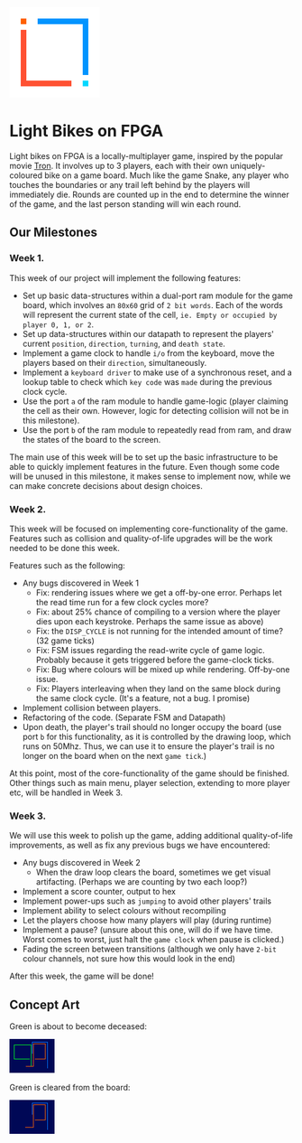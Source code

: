 ![Logo][logo]
# Light Bikes on FPGA

Light bikes on FPGA is a locally-multiplayer game, inspired by the popular movie [Tron][tron]. It involves up to 3 players, each with their own uniquely-coloured bike on a game board. Much like the game Snake, any player who touches the boundaries or any trail left behind by the players will immediately die. Rounds are counted up in the end to determine the winner of the game, and the last person standing will win each round.

## Our Milestones
### Week 1.

This week of our project will implement the following features:
* Set up basic data-structures within a dual-port ram module for the game board, which involves an ```80x60``` grid of ```2 bit words```. Each of the words will represent the current state of the cell, ```ie. Empty or occupied by player 0, 1, or 2```.
* Set up data-structures within our datapath to represent the players' current ```position```, ```direction```, ```turning```, and ```death state```.
* Implement a game clock to handle ```i/o``` from the keyboard, move the players based on their ```direction```, simultaneously.
* Implement a ```keyboard driver``` to make use of a synchronous reset, and a lookup table to check which ```key code``` was ```made``` during the previous clock cycle.
* Use the port ```a``` of the ram module to handle game-logic (player claiming the cell as their own. However, logic for detecting collision will not be in this milestone).
* Use the port ```b``` of the ram module to repeatedly read from ram, and draw the states of the board to the screen.

The main use of this week will be to set up the basic infrastructure to be able to quickly implement features in the future. Even though some code will be unused in this milestone, it makes sense to implement now, while we can make concrete decisions about design choices.

### Week 2.
This week will be focused on implementing core-functionality of the game. Features such as collision and quality-of-life upgrades will be the work needed to be done this week.

Features such as the following:
* Any bugs discovered in Week 1
   * Fix: rendering issues where we get a off-by-one error. Perhaps let the read time run for a few clock cycles more?
   * Fix: about 25% chance of compiling to a version where the player dies upon each keystroke. Perhaps the same issue as above)
   * Fix: the ```DISP_CYCLE``` is not running for the intended amount of time? (32 game ticks)
   * Fix: FSM issues regarding the read-write cycle of game logic. Probably because it gets triggered before the game-clock ticks.
   * Fix: Bug where colours will be mixed up while rendering. Off-by-one issue.
   * Fix: Players interleaving when they land on the same block during the same clock cycle. (It's a feature, not a bug. I promise)
* Implement collision between players.
* Refactoring of the code. (Separate FSM and Datapath)
* Upon death, the player's trail should no longer occupy the board (use port ```b``` for this functionality, as it is controlled by the drawing loop, which runs on 50Mhz. Thus, we can use it to ensure the player's trail is no longer on the board when on the next ```game tick```.)

At this point, most of the core-functionality of the game should be finished. Other things such as main menu, player selection, extending to more player etc, will be handled in Week 3.

### Week 3.
We will use this week to polish up the game, adding additional quality-of-life improvements, as well as fix any previous bugs we have encountered:
* Any bugs discovered in Week 2
   * When the draw loop clears the board, sometimes we get visual artifacting. (Perhaps we are counting by two each loop?)
* Implement a score counter, output to hex
* Implement power-ups such as ```jumping``` to avoid other players' trails
* Implement ability to select colours without recompiling
* Let the players choose how many players will play (during runtime)
* Implement a pause? (unsure about this one, will do if we have time. Worst comes to worst, just halt the ```game clock``` when pause is clicked.)
* Fading the screen between transitions (although we only have ```2-bit``` colour channels, not sure how this would look in the end)

After this week, the game will be done!

## Concept Art

Green is about to become deceased:

![Alive][c1]

Green is cleared from the board:

![Dead][c2]


[logo]: ./assets/logo.png
[c1]: ./assets/c1.png
[c2]: ./assets/c2.png
[tron]: https://en.wikipedia.org/wiki/Tron
